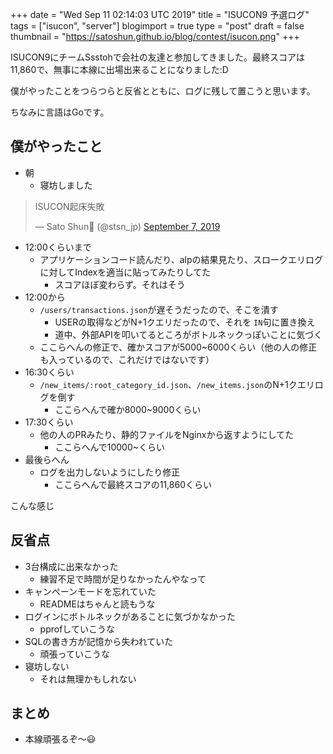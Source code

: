 +++
date = "Wed Sep 11 02:14:03 UTC 2019"
title = "ISUCON9 予選ログ"
tags = ["isucon", "server"]
blogimport = true
type = "post"
draft = false
thumbnail = "https://satoshun.github.io/blog/contest/isucon.png"
+++

ISUCON9にチームSsstohで会社の友達と参加してきました。最終スコアは11,860で、無事に本線に出場出来ることになりました:D

僕がやったことをつらつらと反省とともに、ログに残して置こうと思います。

ちなみに言語はGoです。

## 僕がやったこと

- 朝
    - 寝坊しました

<blockquote class="twitter-tweet"><p lang="ja" dir="ltr">ISUCON起床失敗</p>&mdash; Sato Shun🧁 (@stsn_jp) <a href="https://twitter.com/stsn_jp/status/1170138234036207616?ref_src=twsrc%5Etfw">September 7, 2019</a></blockquote> <script async src="https://platform.twitter.com/widgets.js" charset="utf-8"></script>

- 12:00くらいまで
    - アプリケーションコード読んだり、alpの結果見たり、スロークエリログに対してIndexを適当に貼ってみたりしてた
        - スコアほぼ変わらず。それはそう
- 12:00から
    - `/users/transactions.json`が遅そうだったので、そこを潰す
        - USERの取得などがN+1クエリだったので、それを `IN`句に置き換え
        - 道中、外部APIを叩いてるところがボトルネックっぽいことに気づく
    - ここらへんの修正で、確かスコアが5000~6000くらい（他の人の修正も入っているので、これだけではないです）
- 16:30くらい
    - `/new_items/:root_category_id.json`、`/new_items.json`のN+1クエリログを倒す
        - ここらへんで確か8000~9000くらい
- 17:30くらい
    - 他の人のPRみたり、静的ファイルをNginxから返すようにしてた
        - ここらへんで10000~くらい
- 最後らへん
    - ログを出力しないようにしたり修正
        - ここらへんで最終スコアの11,860くらい

こんな感じ

## 反省点

- 3台構成に出来なかった
    - 練習不足で時間が足りなかったんやなって
- キャンペーンモードを忘れていた
    - READMEはちゃんと読もうな
- ログインにボトルネックがあることに気づかなかった
    - pprofしていこうな
- SQLの書き方が記憶から失われていた
    - 頑張っていこうな
- 寝坊しない
    - それは無理かもしれない

## まとめ

- 本線頑張るぞ〜😃
